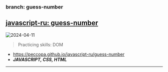 ### branch: guess-number
## [javascript-ru: guess-number](https://github.com/Peccopa/javascript-ru/tree/guess-number)
![2024-04-11](https://github.com/Peccopa/javascript-ru/assets/119999253/deb73192-1e95-45a4-82fb-ff1f869eb223)
>Practicing skills: DOM
- https://peccopa.github.io/javascript-ru/guess-number
- ***JAVASCRIPT, CSS, HTML***
___
